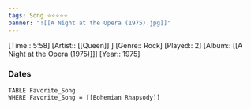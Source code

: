 ```yaml
---
tags: Song ⭐⭐⭐⭐⭐ 
banner: "![[A Night at the Opera (1975).jpg]]"
---
```

[Time:: 5:58]
[Artist:: [[Queen]] ]
[Genre:: Rock]
[Played:: 2]
[Album:: [[A Night at the Opera (1975)]]]
[Year:: 1975]
### Dates
````dataview
TABLE Favorite_Song
WHERE Favorite_Song = [[Bohemian Rhapsody]]
````